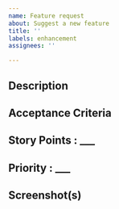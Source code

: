 ```yaml
---
name: Feature request
about: Suggest a new feature
title: ''
labels: enhancement
assignees: ''

---
```


## Description
<!-- A clear and concise description of what the feature is. -->

## Acceptance Criteria
<!-- What needs to be done for this feature to be considered complete. -->

## Story Points : ___
<!-- Please write a story point e.g. 1, 2, 4 -->

## Priority : ___
<!-- Please write a priority level (low, med, high) -->

## Screenshot(s)
<!-- If applicable, add screenshots to help explain your feature. -->
